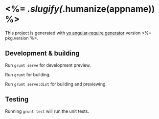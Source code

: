 # <%= _.slugify(_.humanize(appname)) %>

This project is generated with [yo angular-require generator](https://github.com/aaronallport/generator-angular-require)
version <%= pkg.version %>.

## Development & building

Run `grunt serve` for development preview.

Run `grunt` for building.

Run `grunt serve:dist` for building and previewing.

## Testing

Running `grunt test` will run the unit tests.
